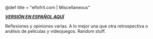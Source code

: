 @def title = "elfofrit.com | Miscellaneous"

[**_VERSIÓN EN ESPAÑOL AQUÍ_**](/Miscellaneous/)

Reflexiones y opiniones varias. A lo mejor una que otra retrospectiva o análisis de películas y videojuegos. Random stuff.